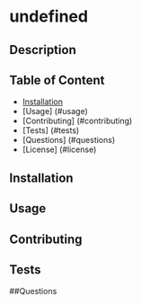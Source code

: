 # undefined

  

  ## Description

  ## Table of Content
  - [Installation](#installation)
  - [Usage] (#usage)
  - [Contributing] (#contributing)
  - [Tests] (#tests)
  - [Questions] (#questions)
  - [License] (#license)

  ## Installation

  ## Usage

  ## Contributing

  ## Tests

  ##Questions

  
  

